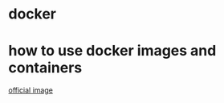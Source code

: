 # docker
# how to use docker images and containers

[official image](https://hub.docker.com/_/mysql/)